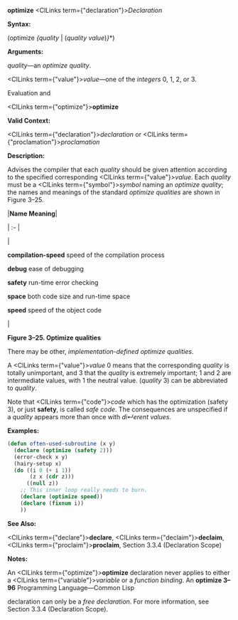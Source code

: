 **optimize** <ClLinks  term={"declaration"}><i>Declaration</i></ClLinks> 



**Syntax:** 



(optimize *\{quality* | (*quality value*)*\}*\*) 



**Arguments:** 



*quality*—an *optimize quality*. 



<ClLinks  term={"value"}><i>value</i></ClLinks>—one of the *integers* 0, 1, 2, or 3. 



Evaluation and 



 



 



<ClLinks  term={"optimize"}><b>optimize</b></ClLinks> 



**Valid Context:** 



<ClLinks  term={"declaration"}><i>declaration</i></ClLinks> or <ClLinks  term={"proclamation"}><i>proclamation</i></ClLinks> 



**Description:** 



Advises the compiler that each *quality* should be given attention according to the specified corresponding <ClLinks  term={"value"}><i>value</i></ClLinks>. Each *quality* must be a <ClLinks  term={"symbol"}><i>symbol</i></ClLinks> naming an *optimize quality*; the names and meanings of the standard *optimize qualities* are shown in Figure 3–25. 



|**Name Meaning**|

| :- |

|<p>**compilation-speed** speed of the compilation process </p><p>**debug** ease of debugging </p><p>**safety** run-time error checking </p><p>**space** both code size and run-time space </p><p>**speed** speed of the object code</p>|





**Figure 3–25. Optimize qualities** 



There may be other, *implementation-defined optimize qualities*. 



A <ClLinks  term={"value"}><i>value</i></ClLinks> 0 means that the corresponding *quality* is totally unimportant, and 3 that the *quality* is extremely important; 1 and 2 are intermediate values, with 1 the neutral value. (*quality* 3) can be abbreviated to *quality*. 



Note that <ClLinks  term={"code"}><i>code</i></ClLinks> which has the optimization (safety 3), or just **safety**, is called *safe code*. The consequences are unspecified if a *quality* appears more than once with *di↵erent values*. 

**Examples:**
```lisp
(defun often-used-subroutine (x y) 
  (declare (optimize (safety 2))) 
  (error-check x y) 
  (hairy-setup x) 
  (do ((i 0 (+ i 1)) 
       (z x (cdr z))) 
      ((null z)) 
    ;; This inner loop really needs to burn. 
    (declare (optimize speed)) 
    (declare (fixnum i)) 
    )) 
```
**See Also:** 



<ClLinks  term={"declare"}><b>declare</b></ClLinks>, <ClLinks  term={"declaim"}><b>declaim</b></ClLinks>, <ClLinks  term={"proclaim"}><b>proclaim</b></ClLinks>, Section 3.3.4 (Declaration Scope) 



**Notes:** 



An <ClLinks  term={"optimize"}><b>optimize</b></ClLinks> declaration never applies to either a <ClLinks  term={"variable"}><i>variable</i></ClLinks> or a *function binding*. An **optimize 3–96** Programming Language—Common Lisp



 



 



declaration can only be a *free declaration*. For more information, see Section 3.3.4 (Declaration Scope). 



